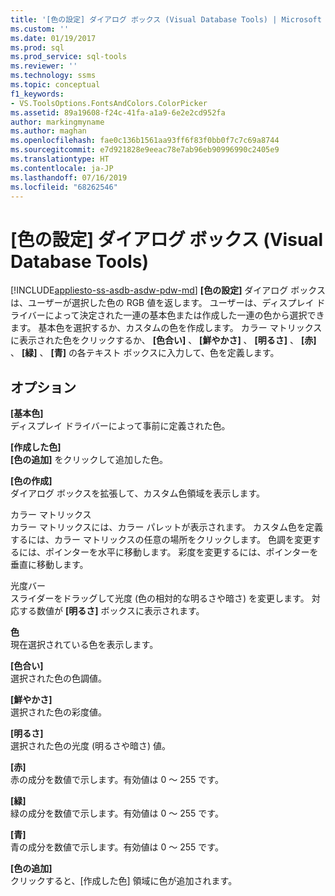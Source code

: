 ```yaml
---
title: '[色の設定] ダイアログ ボックス (Visual Database Tools) | Microsoft Docs'
ms.custom: ''
ms.date: 01/19/2017
ms.prod: sql
ms.prod_service: sql-tools
ms.reviewer: ''
ms.technology: ssms
ms.topic: conceptual
f1_keywords:
- VS.ToolsOptions.FontsAndColors.ColorPicker
ms.assetid: 89a19608-f24c-41fa-a1a9-6e2e2cd952fa
author: markingmyname
ms.author: maghan
ms.openlocfilehash: fae0c136b1561aa93ff6f83f0bb0f7c7c69a8744
ms.sourcegitcommit: e7d921828e9eeac78e7ab96eb90996990c2405e9
ms.translationtype: HT
ms.contentlocale: ja-JP
ms.lasthandoff: 07/16/2019
ms.locfileid: "68262546"
---
```

# <a name="color-dialog-box-visual-database-tools"></a>[色の設定] ダイアログ ボックス (Visual Database Tools)
[!INCLUDE[appliesto-ss-asdb-asdw-pdw-md](../../includes/appliesto-ss-asdb-asdw-pdw-md.md)]
**[色の設定]** ダイアログ ボックスは、ユーザーが選択した色の RGB 値を返します。 ユーザーは、ディスプレイ ドライバーによって決定された一連の基本色または作成した一連の色から選択できます。 基本色を選択するか、カスタムの色を作成します。 カラー マトリックスに表示された色をクリックするか、 **[色合い]** 、 **[鮮やかさ]** 、 **[明るさ]** 、 **[赤]** 、 **[緑]** 、 **[青]** の各テキスト ボックスに入力して、色を定義します。  
  
## <a name="options"></a>オプション  
**[基本色]**  
ディスプレイ ドライバーによって事前に定義された色。  
  
**[作成した色]**  
**[色の追加]** をクリックして追加した色。  
  
**[色の作成]**  
ダイアログ ボックスを拡張して、カスタム色領域を表示します。  
  
カラー マトリックス  
カラー マトリックスには、カラー パレットが表示されます。 カスタム色を定義するには、カラー マトリックスの任意の場所をクリックします。 色調を変更するには、ポインターを水平に移動します。 彩度を変更するには、ポインターを垂直に移動します。  
  
光度バー  
スライダーをドラッグして光度 (色の相対的な明るさや暗さ) を変更します。 対応する数値が **[明るさ]** ボックスに表示されます。  
  
**色**  
現在選択されている色を表示します。  
  
**[色合い]**  
選択された色の色調値。  
  
**[鮮やかさ]**  
選択された色の彩度値。  
  
**[明るさ]**  
選択された色の光度 (明るさや暗さ) 値。  
  
**[赤]**  
赤の成分を数値で示します。有効値は 0 ～ 255 です。  
  
**[緑]**  
緑の成分を数値で示します。有効値は 0 ～ 255 です。  
  
**[青]**  
青の成分を数値で示します。有効値は 0 ～ 255 です。  
  
**[色の追加]**  
クリックすると、[作成した色] 領域に色が追加されます。  
  
